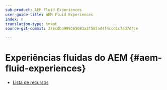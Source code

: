 ```yaml
---
sub-product: AEM Fluid Experiences
user-guide-title: AEM Fluid Experiences
index: n
translation-type: tm+mt
source-git-commit: 378cdba999365083a2f585ad4f4ccd1c7ad7d4ce

---
```



# Experiências fluidas do AEM {#aem-fluid-experiences}

+ [Lista de recursos](/help/fluid-experiences/feature-list.md)